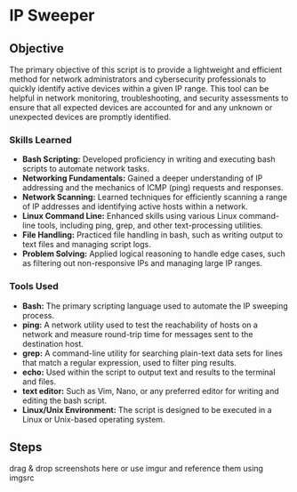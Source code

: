 # IP Sweeper

## Objective

The primary objective of this script is to provide a lightweight and efficient method for network administrators and cybersecurity professionals to quickly identify active devices within a given IP range. This tool can be helpful in network monitoring, troubleshooting, and security assessments to ensure that all expected devices are accounted for and any unknown or unexpected devices are promptly identified.

### Skills Learned

- **Bash Scripting:** Developed proficiency in writing and executing bash scripts to automate network tasks.
- **Networking Fundamentals:** Gained a deeper understanding of IP addressing and the mechanics of ICMP (ping) requests and responses.
- **Network Scanning:** Learned techniques for efficiently scanning a range of IP addresses and identifying active hosts within a network.
- **Linux Command Line:** Enhanced skills using various Linux command-line tools, including ping, grep, and other text-processing utilities.
- **File Handling:** Practiced file handling in bash, such as writing output to text files and managing script logs.
- **Problem Solving:** Applied logical reasoning to handle edge cases, such as filtering out non-responsive IPs and managing large IP ranges.

### Tools Used

- **Bash:** The primary scripting language used to automate the IP sweeping process.
- **ping:** A network utility used to test the reachability of hosts on a network and measure round-trip time for messages sent to the destination host.
- **grep:** A command-line utility for searching plain-text data sets for lines that match a regular expression, used to filter ping results.
- **echo:** Used within the script to output text and results to the terminal and files.
- **text editor:** Such as Vim, Nano, or any preferred editor for writing and editing the bash script.
- **Linux/Unix Environment:** The script is designed to be executed in a Linux or Unix-based operating system.

## Steps
drag & drop screenshots here or use imgur and reference them using imgsrc

